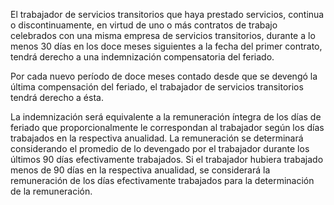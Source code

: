 El trabajador de servicios transitorios que haya prestado servicios, continua o discontinuamente, en virtud de uno o más contratos de trabajo celebrados con una misma empresa de servicios transitorios, durante a lo menos 30 días en los doce meses siguientes a la fecha del primer contrato, tendrá derecho a una indemnización compensatoria del feriado.

Por cada nuevo período de doce meses contado desde que se devengó la última compensación del feriado, el trabajador de servicios transitorios tendrá derecho a ésta.

La indemnización será equivalente a la remuneración íntegra de los días de feriado que proporcionalmente le correspondan al trabajador según los días trabajados en la respectiva anualidad. La remuneración se determinará considerando el promedio de lo devengado por el trabajador durante los últimos 90 días efectivamente trabajados. Si el trabajador hubiera trabajado menos de 90 días en la respectiva anualidad, se considerará la remuneración de los días efectivamente trabajados para la determinación de la remuneración.
